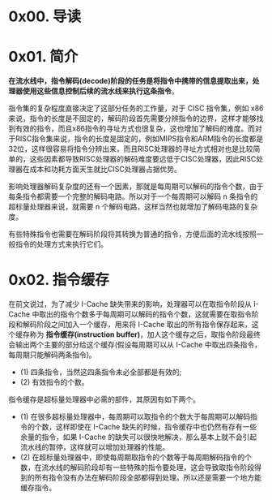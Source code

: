 # 0x00. 导读

# 0x01. 简介

**在流水线中，指令解码(decode)阶段的任务是将指令中携带的信息提取出来，处理器使用这些信息控制后续的流水线来执行这条指令**。

指令集的复杂程度直接决定了这部分任务的工作量，对于 CISC 指令集，例如 x86 来说，指令的长度是不固定的，解码阶段首先需要分辨指令的边界，这样才能够找到有效的指令，而且x86指令的寻址方式也很复杂，这也增加了解码的难度。而对于RISC指令集来说，指令的长度是固定的，例如MIPS指令和ARM指令的长度都是32位，这样很容易将指令分辨出来，而且RISC处理器的寻址方式相对也是比较简单的，这些因素都导致RISC处理器的解码难度要远低于CISC处理器，因此RISC处理器在成本和功耗方面天生就比CISC处理器占据优势。

影响处理器解码复杂度的还有一个因素，那就是每周期可以解码的指令个数，由于每条指令都需要一个完整的解码电路。所以对于一个每周期可以解码 n 条指令的超标量处理器来说，就需要 n 个解码电路，这样当然也就增加了解码电路的复杂度。

有些特殊指令也需要在解码阶段将其转换为普通的指令，方便后面的流水线按照一般指令的处理方式来执行它们。

# 0x02. 指令缓存

在前文说过，为了减少 I-Cache 缺失带来的影响，处理器可以在取指令阶段从 I-Cache 中取出的指令个数多于每周期可以解码的指令个数，这就需要在取指令阶段和解码阶段之间加入一个缓存，用来将 I-Cache 取出的所有指令保存起来，这个缓存称为 **指令缓存(instruction buffer)**，加人这个缓存之后，取指令阶段最终会输出两个主要的部分给这个缓存(假设每周期可以从 I-Cache 中取出四条指令，每周期只能解码两条指令)。
- (1) 四条指令，当然这四条指令未必全部都是有效的;
- (2) 有效指令的个数。

指令缓存是超标量处理器中必需的部件，其原因有如下两个。
- (1) 在很多超标量处理器中，每周期可以取指令的个数大于每周期可以解码指令的个数，这样即使在 I-Cache 缺失的时候，指令缓存中也仍然有存有一些余量的指令，如果 I-Cache 的缺失可以很快地解决，那么基本上就不会引起流水线的暂停，这样就可以增加处理器的性能。
- (2) 在超标量处理器中，即使每周期取指令的个数等于每周期解码指令的个数，在流水线的解码阶段却有一些特殊的指令要处理，这会导致取指令阶段得到的所有指令没有办法在解码阶段全部都得到处理。所以还是需要一个地方能缓存指令。